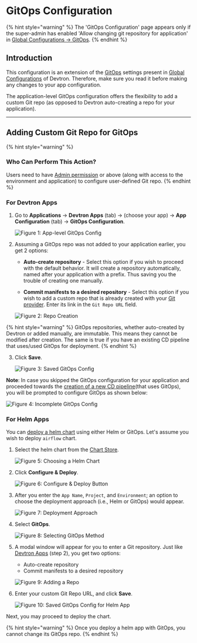 # GitOps Configuration

{% hint style="warning" %}
The 'GitOps Configuration' page appears only if the super-admin has enabled 'Allow changing git repository for application' in [Global Configurations → GitOps](../global-configurations/gitops.md).
{% endhint %}

## Introduction

This configuration is an extension of the [GitOps](../global-configurations/gitops.md) settings present in [Global Configurations](../global-configurations/README.md) of Devtron. Therefore, make sure you read it before making any changes to your app configuration.

The application-level GitOps configuration offers the flexibility to add a custom Git repo (as opposed to Devtron auto-creating a repo for your application). 

---

## Adding Custom Git Repo for GitOps

{% hint style="warning" %}
### Who Can Perform This Action?
Users need to have [Admin permission](../../user-guide/global-configurations/authorization/user-access.md#role-based-access-levels) or above (along with access to the environment and application) to configure user-defined Git repo.
{% endhint %}

### For Devtron Apps

1. Go to **Applications** → **Devtron Apps** (tab) → (choose your app) → **App Configuration** (tab) → **GitOps Configuration**.

    ![Figure 1: App-level GitOps Config](https://devtron-public-asset.s3.us-east-2.amazonaws.com/images/creating-application/gitops/app-config-gitops.jpg)

2. Assuming a GitOps repo was not added to your application earlier, you get 2 options:

    * **Auto-create repository** - Select this option if you wish to proceed with the default behavior. It will create a repository automatically, named after your application with a prefix. Thus saving you the trouble of creating one manually.
 
    * **Commit manifests to a desired repository** - Select this option if you wish to add a custom repo that is already created with your [Git provider](../global-configurations/gitops.md#supported-git-providers). Enter its link in the `Git Repo URL` field.

    ![Figure 2: Repo Creation](https://devtron-public-asset.s3.us-east-2.amazonaws.com/images/creating-application/gitops/gitops-config.jpg)


{% hint style="warning" %}
GitOps repositories, whether auto-created by Devtron or added manually, are immutable. This means they cannot be modified after creation. The same is true if you have an existing CD pipeline that uses/used GitOps for deployment.
{% endhint %}

3. Click **Save**.

    ![Figure 3: Saved GitOps Config](https://devtron-public-asset.s3.us-east-2.amazonaws.com/images/creating-application/gitops/saved-config.jpg)

**Note**: In case you skipped the GitOps configuration for your application and proceeded towards the [creation of a new CD pipeline](../creating-application/workflow/cd-pipeline.md#creating-cd-pipeline)(that uses GitOps), you will be prompted to configure GitOps as shown below:

![Figure 4: Incomplete GitOps Config](https://devtron-public-asset.s3.us-east-2.amazonaws.com/images/creating-application/gitops/gitops-not-configured.jpg)


### For Helm Apps

You can [deploy a helm chart](../deploy-chart/overview-of-charts.md#deploying-chart) using either Helm or GitOps. Let's assume you wish to deploy `airflow` chart.

1. Select the helm chart from the [Chart Store](../deploy-chart/README.md).

    ![Figure 5: Choosing a Helm Chart](https://devtron-public-asset.s3.us-east-2.amazonaws.com/images/creating-application/gitops/chart-selection.jpg)

2. Click **Configure & Deploy**.

    ![Figure 6: Configure & Deploy Button](https://devtron-public-asset.s3.us-east-2.amazonaws.com/images/creating-application/gitops/configure-deploy.jpg)

3. After you enter the `App Name`, `Project`, and `Environment`; an option to choose the deployment approach (i.e., Helm or GitOps) would appear.

    ![Figure 7: Deployment Approach](https://devtron-public-asset.s3.us-east-2.amazonaws.com/images/creating-application/gitops/deployment-method.jpg)

4. Select **GitOps**.

    ![Figure 8: Selecting GitOps Method](https://devtron-public-asset.s3.us-east-2.amazonaws.com/images/creating-application/gitops/select-gitops.jpg)

5. A modal window will appear for you to enter a Git repository. Just like [Devtron Apps](#for-devtron-apps) (step 2), you get two options:
    * Auto-create repository
    * Commit manifests to a desired repository

    ![Figure 9: Adding a Repo](https://devtron-public-asset.s3.us-east-2.amazonaws.com/images/creating-application/gitops/git-repository-helm-app.jpg)

6. Enter your custom Git Repo URL, and click **Save**.

    ![Figure 10: Saved GitOps Config for Helm App](https://devtron-public-asset.s3.us-east-2.amazonaws.com/images/creating-application/gitops/custom-git-repo-helm-apps.jpg)

Next, you may proceed to deploy the chart.

{% hint style="warning" %}
Once you deploy a helm app with GitOps, you cannot change its GitOps repo.
{% endhint %}
